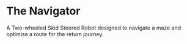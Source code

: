 # The Navigator
A Two-wheeled Skid Steered Robot designed to navigate a maze and optimise a route for the return journey.